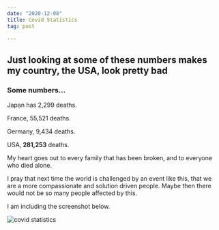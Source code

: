 ```yaml
---
date: "2020-12-08"
title: Covid Statistics
tag: post

---
```


<h2>Just looking at some of these numbers makes my country, the USA, look pretty bad</h2>

<h3>Some numbers...</h3>
<p>Japan has 2,299 deaths.</p>
<p>France, 55,521 deaths.</p>
<p>Germany, 9,434 deaths.</p>
<p>USA, <strong>281,253</strong> deaths.</p>

<p>My heart goes out to every family that has been broken, and to everyone who died alone.</p>
<p>I pray that next time the world is challenged by an event like this, that we are a more compassionate and solution driven people. Maybe then there would not be so many people affected by this.</p>

<p>I am including the screenshot below.</p>

<img src="/images/covid-statistics.png " loading="lazy" alt="covid statistics" />
